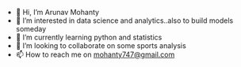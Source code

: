 - 👋 Hi, I’m Arunav Mohanty
- 👀 I’m interested in data science and analytics..also to build models someday
- 🌱 I’m currently learning python and statistics
- 💞️ I’m looking to collaborate on some sports analysis
- 📫 How to reach me on mohanty747@gmail.com

<!---
micky113/micky113 is a ✨ special ✨ repository because its `README.md` (this file) appears on your GitHub profile.
You can click the Preview link to take a look at your changes.
--->
